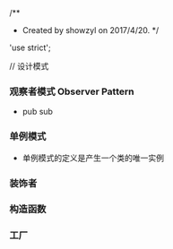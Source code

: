 /**
 * Created by showzyl on 2017/4/20.
 */

'use strict';


// 设计模式

### 观察者模式 Observer Pattern
- pub sub

 
### 单例模式
- 单例模式的定义是产生一个类的唯一实例

### 装饰者

### 构造函数

### 工厂









